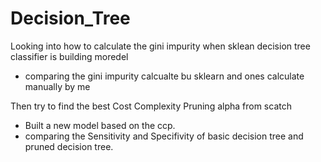 # Decision_Tree

Looking into how to calculate the gini impurity when sklean decision tree classifier is building moredel
* comparing the gini impurity calcualte bu sklearn and ones calculate manually by me 

Then try to find the best Cost Complexity Pruning alpha from scatch
* Built a new model based on the ccp.
* comparing the Sensitivity and Specifivity of basic decision tree and pruned decision tree.
